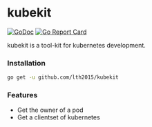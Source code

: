 
kubekit
=======

[![GoDoc](https://godoc.org/github.com/lth2015/kubekit?status.svg)](https://godoc.org/github.com/lth2015/kubekit)
[![Go Report Card](https://goreportcard.com/badge/github.com/lth2015/kubeit)](https://goreportcard.com/badge/github.com/lth2015/kubekit)

kubekit is a tool-kit for kubernetes development.

### Installation

```bash
go get -u github.com/lth2015/kubekit
```

### Features

- Get the owner of a pod
- Get a clientset of kubernetes
